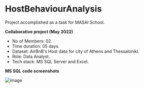 # HostBehaviourAnalysis
Project accomplished as a task for MASAI School.


<strong>Collaborative project (May 2022)</strong>
- No of Members: 02.
- Time duration: 05 days.
- Dataset: AirBnB's Host data for city of Athens and Thessaloniki.
- Role: Data Analyst.
- Tech stack: MS SQL Server and Excel.

<strong>MS SQL code screenshots</strong>

![image](https://user-images.githubusercontent.com/66992000/193454661-91526084-2937-45ad-bbda-adbca739818c.png)
